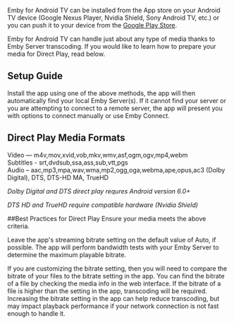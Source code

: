 Emby for Android TV can be installed from the App store on your Android TV device (Google Nexus Player, Nvidia Shield, Sony Android TV, etc.) or you can push it to your device from the [Google Play Store](https://play.google.com/store/apps/details?id=tv.emby.embyatv).


Emby for Android TV can handle just about any type of media thanks to Emby Server transcoding. If you would like to learn how to prepare your media for Direct Play, read below.

## Setup Guide
Install the app using one of the above methods, the app will then automatically find your local Emby Server(s).  If it cannot find your server or you are attempting to connect to a remote server, the app will present you with options to connect manually or use Emby Connect.

## Direct Play Media Formats
Video — m4v,mov,xvid,vob,mkv,wmv,asf,ogm,ogv,mp4,webm  
Subtitles - srt,dvdsub,ssa,ass,sub,vtt,pgs  
Audio – aac,mp3,mpa,wav,wma,mp2,ogg,oga,webma,ape,opus,ac3 (Dolby Digital), DTS, DTS-HD MA, TrueHD  

*Dolby Digital and DTS direct play requres Android version 6.0+*  

*DTS HD and TrueHD require compatible hardware (Nvidia Shield)*  

##Best Practices for Direct Play 
Ensure your media meets the above criteria.

Leave the app's streaming bitrate setting on the default value of Auto, if possible. The app will perform bandwidth tests with your Emby Server to determine the maximum playable bitrate.

If you are customizing the bitrate setting, then you will need to compare the bitrate of your files to the bitrate setting in the app. You can find the bitrate of a file by checking the media info in the web interface. If the bitrate of a file is higher than the setting in the app, transcoding will be required. Increasing the bitrate setting in the app can help reduce transcoding, but may impact playback performance if your network connection is not fast enough to handle it.